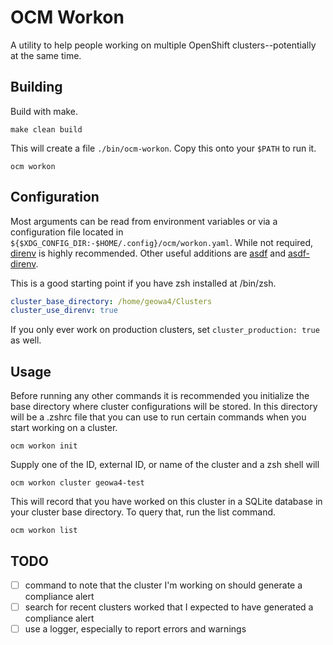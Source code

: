 # OCM Workon

A utility to help people working on multiple OpenShift clusters--potentially at the same time.

## Building

Build with make.

```shell
make clean build
```

This will create a file `./bin/ocm-workon`.
Copy this onto your `$PATH` to run it.

```shell
ocm workon
```

## Configuration

Most arguments can be read from environment variables or via a configuration file located in `${$XDG_CONFIG_DIR:-$HOME/.config}/ocm/workon.yaml`.
While not required, [direnv](https://direnv.net/) is highly recommended.
Other useful additions are [asdf](https://asdf-vm.com/) and [asdf-direnv](https://github.com/asdf-community/asdf-direnv).

This is a good starting point if you have zsh installed at /bin/zsh.

```yaml
cluster_base_directory: /home/geowa4/Clusters
cluster_use_direnv: true
```

If you only ever work on production clusters, set `cluster_production: true` as well.

## Usage

Before running any other commands it is recommended you initialize the base directory where cluster configurations will be stored.
In this directory will be a .zshrc file that you can use to run certain commands when you start working on a cluster.

```shell
ocm workon init
```

Supply one of the ID, external ID, or name of the cluster and a zsh shell will 

```shell
ocm workon cluster geowa4-test
```

This will record that you have worked on this cluster in a SQLite database in your cluster base directory.
To query that, run the list command.

```shell
ocm workon list
```

## TODO

- [ ] command to note that the cluster I'm working on should generate a compliance alert
- [ ] search for recent clusters worked that I expected to have generated a compliance alert
- [ ] use a logger, especially to report errors and warnings
